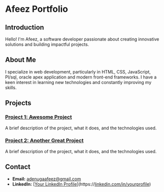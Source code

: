 # Afeez Portfolio

## Introduction
Hello! I'm Afeez, a software developer passionate about creating innovative solutions and building impactful projects.

## About Me
I specialize in web development, particularly in HTML, CSS, JavaScript, Pl/sql, oracle apex application and modern front-end frameworks. I have a keen interest in learning new technologies and constantly improving my skills.

## Projects

### [Project 1: Awesome Project](https://github.com/PhilzDev/awesome-project)
A brief description of the project, what it does, and the technologies used.

### [Project 2: Another Great Project](https://github.com/PhilzDev/another-great-project)
A brief description of the project, what it does, and the technologies used.

## Contact
- **Email:** [adenugaafeez@gmail.com](mailto:adenugaafeez@gmail.com)
- **LinkedIn:** [[Your LinkedIn Profile](https://www.linkedin.com/in/afeez-adenuga-aa0118311?utm_source=share&utm_campaign=share_via&utm_content=profile&utm_medium=ios_app)](https://[linkedin.com/in/yourprofile](https://www.linkedin.com/in/afeez-adenuga-aa0118311?utm_source=share&utm_campaign=share_via&utm_content=profile&utm_medium=ios_app))

